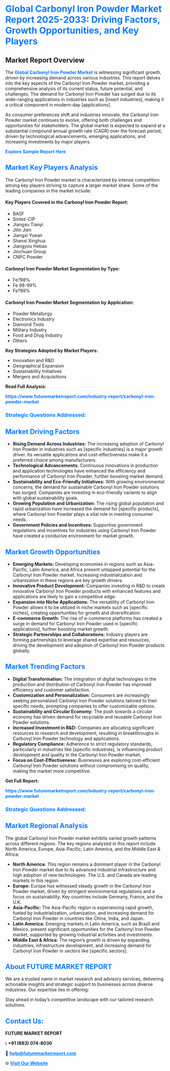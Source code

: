 <h1 style="color: #007BFF;">Global Carbonyl Iron Powder Market Report 2025-2033: Driving Factors, Growth Opportunities, and Key Players</h1>

<section id="overview">
<h2>Market Report Overview</h2>
<p>The <a href="https://www.futuremarketreport.com/industry-report/carbonyl-iron-powder-market" style="color: #007BFF; text-decoration: none;"><strong>Global Carbonyl Iron Powder Market</strong></a> is witnessing significant growth, driven by increasing demand across various industries. This report delves into the key aspects of the Carbonyl Iron Powder market, providing a comprehensive analysis of its current status, future potential, and challenges. The demand for Carbonyl Iron Powder has surged due to its wide-ranging applications in industries such as [insert industries], making it a critical component in modern-day [applications].</p>
<p>As consumer preferences shift and industries innovate, the Carbonyl Iron Powder market continues to evolve, offering both challenges and opportunities for stakeholders. The global market is expected to expand at a substantial compound annual growth rate (CAGR) over the forecast period, driven by technological advancements, emerging applications, and increasing investments by major players.</p>
</section>

<section id="overview">
<p><a href="https://www.futuremarketreport.com/request-sample/reportId=27201" style="color: #007BFF; text-decoration: none;"><strong>Explore Sample Report Here</strong></a></p>
</section>

<section id="key-players">
<h2 style="color: #007BFF;">Market Key Players Analysis</h2>
<p>The Carbonyl Iron Powder market is characterized by intense competition among key players striving to capture a larger market share. Some of the leading companies in the market include:</p>
<h4>Key Players Covered in the Carbonyl Iron Powder Report:</h4>
<ul><li>BASF</li><li>Sintez-CIP</li><li>Jiangsu Tianyi</li><li>Jilin Jien</li><li>Jiangxi Yuean</li><li>Shanxi Xinghua</li><li>Jiangyou Hebao</li><li>Jinchuan Group</li><li>CNPC Powder</li></ul>
<h4>Carbonyl Iron Powder Market Segmentation by Type:</h4>
<ul><li>Fe?98%</li><li>Fe 98-99%</li><li>Fe?99%</li></ul>

<h4>Carbonyl Iron Powder Market Segmentation by Application:</h4>
<ul><li>Powder Metallurgy</li><li>Electronics Industry</li><li>Diamond Tools</li><li>Military Industry</li><li>Food and Drug Industry</li><li>Others</li></ul>
<p><strong>Key Strategies Adopted by Market Players:</strong></p>
<ul>
<li>Innovation and R&D</li>
<li>Geographical Expansion</li>
<li>Sustainability Initiatives</li>
<li>Mergers and Acquisitions</li>
</ul>
</section>

<section>
<p><strong>Read Full Analysis: </strong></p><a href="https://www.futuremarketreport.com/industry-report/carbonyl-iron-powder-market" style="color: #007BFF; text-decoration: none;"><strong>https://www.futuremarketreport.com/industry-report/carbonyl-iron-powder-market</strong></a>
<h3 style="color: #007BFF;">Strategic Questions Addressed:</h3>
</section>

<section id="driving-factors">
<h2 style="color: #007BFF;">Market Driving Factors</h2>
<ul>
<li><strong>Rising Demand Across Industries:</strong> The increasing adoption of Carbonyl Iron Powder in industries such as [specific industries] is a major growth driver. Its versatile applications and cost-effectiveness make it a preferred choice among manufacturers.</li>
<li><strong>Technological Advancements:</strong> Continuous innovations in production and application technologies have enhanced the efficiency and performance of Carbonyl Iron Powder, further boosting market demand.</li>
<li><strong>Sustainability and Eco-Friendly Initiatives:</strong> With growing environmental concerns, the demand for sustainable Carbonyl Iron Powder solutions has surged. Companies are investing in eco-friendly variants to align with global sustainability goals.</li>
<li><strong>Growing Population and Urbanization:</strong> The rising global population and rapid urbanization have increased the demand for [specific products], where Carbonyl Iron Powder plays a vital role in meeting consumer needs.</li>
<li><strong>Government Policies and Incentives:</strong> Supportive government regulations and incentives for industries using Carbonyl Iron Powder have created a conducive environment for market growth.</li>
</ul>
</section>

<section id="growth-opportunities">
<h2 style="color: #007BFF;">Market Growth Opportunities</h2>
<ul>
<li><strong>Emerging Markets:</strong> Developing economies in regions such as Asia-Pacific, Latin America, and Africa present untapped potential for the Carbonyl Iron Powder market. Increasing industrialization and urbanization in these regions are key growth drivers.</li>
<li><strong>Innovative Product Development:</strong> Companies investing in R&D to create innovative Carbonyl Iron Powder products with enhanced features and applications are likely to gain a competitive edge.</li>
<li><strong>Expansion into Niche Applications:</strong> The versatility of Carbonyl Iron Powder allows it to be utilized in niche markets such as [specific niches], creating opportunities for growth and diversification.</li>
<li><strong>E-commerce Growth:</strong> The rise of e-commerce platforms has created a surge in demand for Carbonyl Iron Powder used in [specific applications], further boosting market growth.</li>
<li><strong>Strategic Partnerships and Collaborations:</strong> Industry players are forming partnerships to leverage shared expertise and resources, driving the development and adoption of Carbonyl Iron Powder products globally.</li>
</ul>
</section>

<section id="trending-factors">
<h2 style="color: #007BFF;">Market Trending Factors</h2>
<ul>
<li><strong>Digital Transformation:</strong> The integration of digital technologies in the production and distribution of Carbonyl Iron Powder has improved efficiency and customer satisfaction.</li>
<li><strong>Customization and Personalization:</strong> Consumers are increasingly seeking personalized Carbonyl Iron Powder solutions tailored to their specific needs, prompting companies to offer customizable options.</li>
<li><strong>Sustainability and Circular Economy:</strong> The push towards a circular economy has driven demand for recyclable and reusable Carbonyl Iron Powder solutions.</li>
<li><strong>Increased Investment in R&D:</strong> Companies are allocating significant resources to research and development, resulting in breakthroughs in Carbonyl Iron Powder technology and applications.</li>
<li><strong>Regulatory Compliance:</strong> Adherence to strict regulatory standards, particularly in industries like [specific industries], is influencing product development and quality in the Carbonyl Iron Powder market.</li>
<li><strong>Focus on Cost-Effectiveness:</strong> Businesses are exploring cost-efficient Carbonyl Iron Powder solutions without compromising on quality, making the market more competitive.</li>
</ul>
</section>

<section>
<p><strong>Get Full Report: </strong></p><a href="https://www.futuremarketreport.com/industry-report/carbonyl-iron-powder-market" style="color: #007BFF; text-decoration: none;"><strong>https://www.futuremarketreport.com/industry-report/carbonyl-iron-powder-market</strong></a>
<h3 style="color: #007BFF;">Strategic Questions Addressed:</h3>
</section>


<section id="regional-analysis">
<h2 style="color: #007BFF;">Market Regional Analysis</h2>
<p>The global Carbonyl Iron Powder market exhibits varied growth patterns across different regions. The key regions analyzed in this report include North America, Europe, Asia-Pacific, Latin America, and the Middle East & Africa:</p>
<ul>
<li><strong>North America:</strong> This region remains a dominant player in the Carbonyl Iron Powder market due to its advanced industrial infrastructure and high adoption of new technologies. The U.S. and Canada are leading markets in this region.</li>
<li><strong>Europe:</strong> Europe has witnessed steady growth in the Carbonyl Iron Powder market, driven by stringent environmental regulations and a focus on sustainability. Key countries include Germany, France, and the U.K.</li>
<li><strong>Asia-Pacific:</strong> The Asia-Pacific region is experiencing rapid growth, fueled by industrialization, urbanization, and increasing demand for Carbonyl Iron Powder in countries like China, India, and Japan.</li>
<li><strong>Latin America:</strong> Emerging markets in Latin America, such as Brazil and Mexico, present significant opportunities for the Carbonyl Iron Powder market, supported by growing industrial activities and investments.</li>
<li><strong>Middle East & Africa:</strong> The region’s growth is driven by expanding industries, infrastructure development, and increasing demand for Carbonyl Iron Powder in sectors like [specific sectors].</li>
</ul>
</section>

<footer>
<h2 style="color: #007BFF;">About FUTURE MARKET REPORT</h2>
<p>We are a trusted name in market research and advisory services, delivering actionable insights and strategic support to businesses across diverse industries. Our expertise lies in offering:</p>

<p>Stay ahead in today’s competitive landscape with our tailored research solutions.</p>

<h2 style="color: #007BFF;">Contact Us:</h2>
<p><strong>FUTURE MARKET REPORT</strong></p>
<p>📞 <strong>+91 (883) 074-8030</strong></p>
<p>📧 <strong><a href="mailto:help@futuremarketreport.com" style="color: #007BFF;">help@futuremarketreport.com</a></strong></p>
<p>🌐 <strong><a href="https://www.futuremarketreport.com/" style="color: #007BFF;">Visit Our Website</a></strong></p>
</footer>